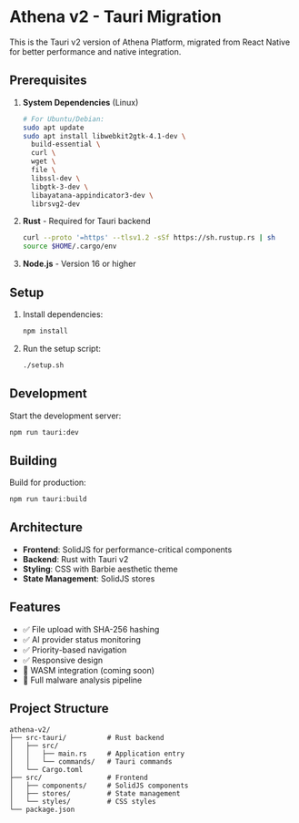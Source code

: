 # Athena v2 - Tauri Migration

This is the Tauri v2 version of Athena Platform, migrated from React Native for better performance and native integration.

## Prerequisites

1. **System Dependencies** (Linux)
   ```bash
   # For Ubuntu/Debian:
   sudo apt update
   sudo apt install libwebkit2gtk-4.1-dev \
     build-essential \
     curl \
     wget \
     file \
     libssl-dev \
     libgtk-3-dev \
     libayatana-appindicator3-dev \
     librsvg2-dev
   ```

2. **Rust** - Required for Tauri backend
   ```bash
   curl --proto '=https' --tlsv1.2 -sSf https://sh.rustup.rs | sh
   source $HOME/.cargo/env
   ```

3. **Node.js** - Version 16 or higher

## Setup

1. Install dependencies:
   ```bash
   npm install
   ```

2. Run the setup script:
   ```bash
   ./setup.sh
   ```

## Development

Start the development server:
```bash
npm run tauri:dev
```

## Building

Build for production:
```bash
npm run tauri:build
```

## Architecture

- **Frontend**: SolidJS for performance-critical components
- **Backend**: Rust with Tauri v2
- **Styling**: CSS with Barbie aesthetic theme
- **State Management**: SolidJS stores

## Features

- ✅ File upload with SHA-256 hashing
- ✅ AI provider status monitoring
- ✅ Priority-based navigation
- ✅ Responsive design
- 🚧 WASM integration (coming soon)
- 🚧 Full malware analysis pipeline

## Project Structure

```
athena-v2/
├── src-tauri/          # Rust backend
│   ├── src/
│   │   ├── main.rs     # Application entry
│   │   └── commands/   # Tauri commands
│   └── Cargo.toml
├── src/                # Frontend
│   ├── components/     # SolidJS components
│   ├── stores/         # State management
│   └── styles/         # CSS styles
└── package.json
```